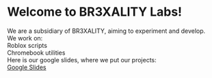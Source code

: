 # Welcome to BR3XALITY Labs!  
We are a subsidiary of BR3XALITY, aiming to experiment and develop.  
We work on:  
Roblox scripts  
Chromebook utilities  
Here is our google slides, where we put our projects:  
[Google Slides](https://docs.google.com/presentation/d/1gQsksveir8wOArSx1_64riFyxtQ3ObH-CFA_w4fWh8o/edit?usp=sharing)
